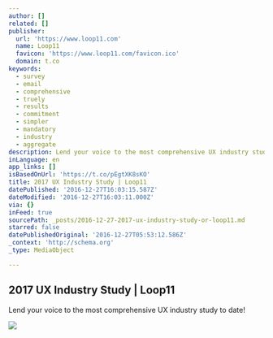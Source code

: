 ```yaml
---
author: []
related: []
publisher:
  url: 'https://www.loop11.com'
  name: Loop11
  favicon: 'https://www.loop11.com/favicon.ico'
  domain: t.co
keywords:
  - survey
  - email
  - comprehensive
  - truely
  - results
  - commitment
  - simpler
  - mandatory
  - industry
  - aggregate
description: Lend your voice to the most comprehensive UX industry study to date!
inLanguage: en
app_links: []
isBasedOnUrl: 'https://t.co/pEgtXK8sKO'
title: 2017 UX Industry Study | Loop11
datePublished: '2016-12-27T16:03:15.587Z'
dateModified: '2016-12-27T16:03:11.000Z'
via: {}
inFeed: true
sourcePath: _posts/2016-12-27-2017-ux-industry-study-or-loop11.md
starred: false
datePublishedOriginal: '2016-12-27T05:53:12.586Z'
_context: 'http://schema.org'
_type: MediaObject

---
```

<article style=""><h1>2017 UX Industry Study | Loop11</h1><p>Lend your voice to the most comprehensive UX industry study to date!</p><img src="https://www.loop11.com/wp-content/themes/cleverzebo-loop11/images/loop11-logo-green.png" /></article>